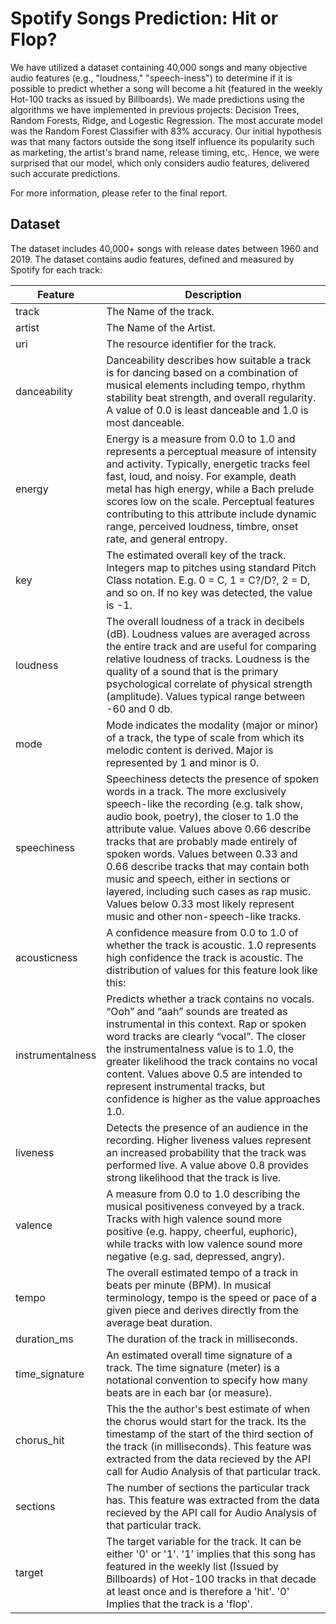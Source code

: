 # Spotify Songs Prediction: Hit or Flop?

We have utilized a dataset containing 40,000 songs and many objective audio features (e.g., "loudness," "speech-iness") to determine if it is possible to predict whether a song will become a hit (featured in the weekly Hot-100 tracks as issued by Billboards). We made predictions using the algorithms we have implemented in previous projects: Decision Trees, Random Forests, Ridge, and Logestic Regression. The most accurate model was the Random Forest Classifier with 83% accuracy. Our initial hypothesis was that many factors outside the song itself influence its popularity such as marketing, the artist's brand name, release timing, etc,. Hence, we were surprised that our model, which only considers audio features, delivered such accurate predictions.

For more information, please refer to the final report.

## Dataset

The dataset includes 40,000+ songs with release dates between 1960 and 2019. The dataset contains audio features, defined and measured by Spotify for each track: 

Feature| Description
---|---|
track| The Name of the track.
artist| The Name of the Artist.
uri| The resource identifier for the track.
danceability| Danceability describes how suitable a track is for dancing based on a combination of musical elements including tempo, rhythm stability beat strength, and overall regularity. A value of 0.0 is least danceable and 1.0 is most danceable. 
energy| Energy is a measure from 0.0 to 1.0 and represents a perceptual measure of intensity and activity. Typically, energetic tracks feel fast, loud, and noisy. For example, death metal has high energy, while a Bach prelude scores low on the scale. Perceptual features contributing to this attribute include dynamic range, perceived loudness, timbre, onset rate, and general entropy. 
key| The estimated overall key of the track. Integers map to pitches using standard Pitch Class notation. E.g. 0 = C, 1 = C?/D?, 2 = D, and so on. If no key was detected, the value is -1.
loudness| The overall loudness of a track in decibels (dB). Loudness values are averaged across the entire track and are useful for comparing relative loudness of tracks. Loudness is the quality of a sound that is the primary psychological correlate of physical strength (amplitude). Values typical range between -60 and 0 db. 
mode| Mode indicates the modality (major or minor) of a track, the type of scale from which its melodic content is derived. Major is represented by 1 and minor is 0.
speechiness| Speechiness detects the presence of spoken words in a track. The more exclusively speech-like the recording (e.g. talk show, audio book, poetry), the closer to 1.0 the attribute value. Values above 0.66 describe tracks that are probably made entirely of spoken words. Values between 0.33 and 0.66 describe tracks that may contain both music and speech, either in sections or layered, including such cases as rap music. Values below 0.33 most likely represent music and other non-speech-like tracks. 
acousticness| A confidence measure from 0.0 to 1.0 of whether the track is acoustic. 1.0 represents high confidence the track is acoustic. The distribution of values for this feature look like this:
instrumentalness| Predicts whether a track contains no vocals. “Ooh” and “aah” sounds are treated as instrumental in this context. Rap or spoken word tracks are clearly “vocal”. The closer the instrumentalness value is to 1.0, the greater likelihood the track contains no vocal content. Values above 0.5 are intended to represent instrumental tracks, but confidence is higher as the value approaches 1.0. 	
liveness| Detects the presence of an audience in the recording. Higher liveness values represent an increased probability that the track was performed live. A value above 0.8 provides strong likelihood that the track is live.
valence| A measure from 0.0 to 1.0 describing the musical positiveness conveyed by a track. Tracks with high valence sound more positive (e.g. happy, cheerful, euphoric), while tracks with low valence sound more negative (e.g. sad, depressed, angry).
tempo| The overall estimated tempo of a track in beats per minute (BPM). In musical terminology, tempo is the speed or pace of a given piece and derives directly from the average beat duration. 
duration_ms| The duration of the track in milliseconds.
time_signature| An estimated overall time signature of a track. The time signature (meter) is a notational convention to specify how many beats are in each bar (or measure).
chorus_hit| This the the author's best estimate of when the chorus would start for the track. Its the timestamp of the start of the third section of the track (in milliseconds). This feature was extracted from the data recieved by the API call for Audio Analysis of that particular track.
sections| The number of sections the particular track has. This feature was extracted from the data recieved by the API call for Audio Analysis of that particular track.
target| The target variable for the track. It can be either '0' or '1'. '1' implies that this song has featured in the weekly list (Issued by Billboards) of Hot-100 tracks in that decade at least once and is therefore a 'hit'. '0' Implies that the track is a 'flop'.
